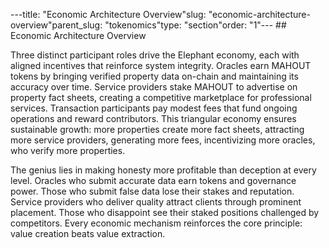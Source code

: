 ---title: "Economic Architecture Overview"slug: "economic-architecture-overview"parent_slug: "tokenomics"type: "section"order: "1"---
\## Economic Architecture Overview

Three distinct participant roles drive the Elephant economy, each with
aligned incentives that reinforce system integrity. Oracles earn MAHOUT
tokens by bringing verified property data on-chain and maintaining its
accuracy over time. Service providers stake MAHOUT to advertise on
property fact sheets, creating a competitive marketplace for
professional services. Transaction participants pay modest fees that
fund ongoing operations and reward contributors. This triangular economy
ensures sustainable growth: more properties create more fact sheets,
attracting more service providers, generating more fees, incentivizing
more oracles, who verify more properties.

The genius lies in making honesty more profitable than deception at
every level. Oracles who submit accurate data earn tokens and governance
power. Those who submit false data lose their stakes and reputation.
Service providers who deliver quality attract clients through prominent
placement. Those who disappoint see their staked positions challenged by
competitors. Every economic mechanism reinforces the core principle:
value creation beats value extraction.
